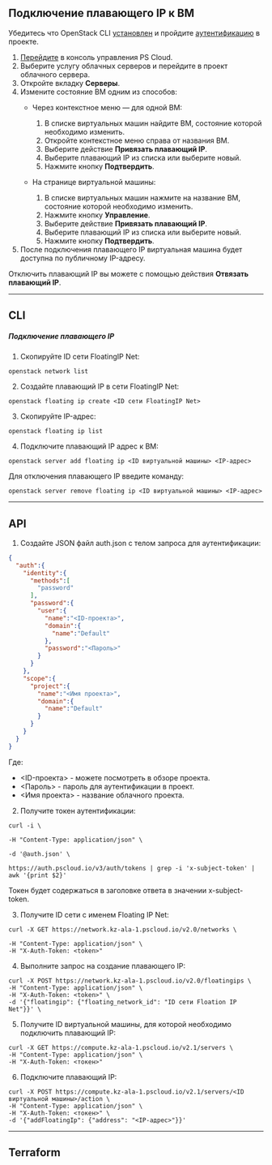 ## Подключение плавающего IP к ВМ

Убедитесь что OpenStack CLI [установлен]() и пройдите [аутентификацию]() в проекте.

1. [Перейдите](https://console.ps.kz/cloud/) в консоль управления PS Cloud.
2. Выберите услугу облачных серверов и перейдите в проект облачного сервера.
3. Откройте вкладку **Cерверы**.
4. Измените состояние ВМ одним из способов:
	- Через контекстное меню — для одной ВМ:
		1. В списке виртуальных машин найдите ВМ, состояние которой необходимо изменить.
		2. Откройте контекстное меню справа от названия ВМ.
		3. Выберите действие **Привязать плавающий IP**.
		4. Выберите плавающий IP из списка или выберите новый.
		5. Нажмите кнопку **Подтвердить**.

	- На странице виртуальной машины:
		1. В списке виртуальных машин нажмите на название ВМ, состояние которой необходимо изменить.
		2. Нажмите кнопку **Управление**.
		3. Выберите действие **Привязать плавающий IP**.
		4. Выберите плавающий IP из списка или выберите новый.
		5. Нажмите кнопку **Подтвердить**.
5. После подключения плавающего IP виртуальная машина будет доступна по публичному IP-адресу.

Отключить плавающий IP вы можете с помощью действия **Отвязать плавающий IP**.

---
## CLI
##### Подключение плавающего IP

1. Скопируйте ID сети FloatingIP Net:

```
openstack network list
```

2. Создайте плавающий IP в сети FloatingIP Net:

```
openstack floating ip create <ID сети FloatingIP Net>
```

3. Скопируйте IP-адрес:

```
openstack floating ip list
```

4. Подключите плавающий IP адрес к ВМ:

```
openstack server add floating ip <ID виртуальной машины> <IP-адрес>
```

Для отключения плавающего IP введите команду:

```
openstack server remove floating ip <ID виртуальной машины> <IP-адрес>
```


---
## API

1. Создайте JSON файл auth.json с телом запроса для аутентификации:

```json
{
  "auth":{
    "identity":{
      "methods":[
        "password"
      ],
      "password":{
        "user":{
          "name":"<ID-проекта>",
          "domain":{
            "name":"Default"
          },
          "password":"<Пароль>"
        }
      }
    },
    "scope":{
      "project":{
        "name":"<Имя проекта>",
        "domain":{
          "name":"Default"
        }
      }
    }
  }
}
```
Где:

- <ID-проекта> - можете посмотреть в обзоре проекта.
- <Пароль> - пароль для аутентификации в проект.
- <Имя проекта> - название облачного проекта.

2. Получите токен аутентификации:

```shell
curl -i \

-H "Content-Type: application/json" \

-d '@auth.json' \

https://auth.pscloud.io/v3/auth/tokens | grep -i 'x-subject-token' | awk '{print $2}'
```

Токен будет содержаться в заголовке ответа в значении x-subject-token.

3. Получите ID сети с именем Floating IP Net:

```
curl -X GET https://network.kz-ala-1.pscloud.io/v2.0/networks \                     
-H "Content-Type: application/json" \
-H "X-Auth-Token: <token>"
```

4. Выполните запрос на создание плавающего IP:

```
curl -X POST https://network.kz-ala-1.pscloud.io/v2.0/floatingips \
-H "Content-Type: application/json" \
-H "X-Auth-Token: <token>" \
-d '{"floatingip": {"floating_network_id": "ID сети Floation IP Net"}}' \
```

5. Получите ID виртуальной машины, для которой необходимо подключить плавающий IP:

```
curl -X GET https://compute.kz-ala-1.pscloud.io/v2.1/servers \
-H "Content-Type: application/json" \
-H "X-Auth-Token: <токен>"
```

6. Подключите плавающий IP:
   
```
curl -X POST https://compute.kz-ala-1.pscloud.io/v2.1/servers/<ID виртуальной машины>/action \
-H "Content-Type: application/json" \
-H "X-Auth-Token: <токен>" \
-d '{"addFloatingIp": {"address": "<IP-адрес>"}}'

```

---

## Terraform

